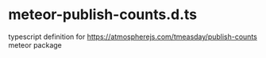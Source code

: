 # meteor-publish-counts.d.ts
typescript definition for https://atmospherejs.com/tmeasday/publish-counts meteor package
